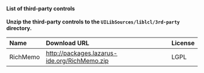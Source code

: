 #### List of third-party controls

**Unzip the third-party controls to the `UILibSources/liblcl/3rd-party` directory.**


| Name | Download URL | License |
| :------ | :------ | ---- | 
| RichMemo | http://packages.lazarus-ide.org/RichMemo.zip | LGPL |

